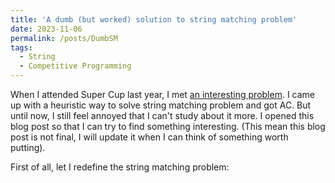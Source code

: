 ```yaml
---
title: 'A dumb (but worked) solution to string matching problem'
date: 2023-11-06
permalink: /posts/DumbSM
tags:
  - String
  - Competitive Programming
---
```


When I attended Super Cup last year, I met [an interesting problem](https://oj.vnoi.info/problem/olp_sc22_bstr). I came up with a heuristic way to solve string matching problem and got AC. But until now, I still feel annoyed that I can't study about it more. I opened this blog post so that I can try to find something interesting. (This mean this blog post is not final, I will update it when I can think of something worth putting).

First of all, let I redefine the string matching problem:


